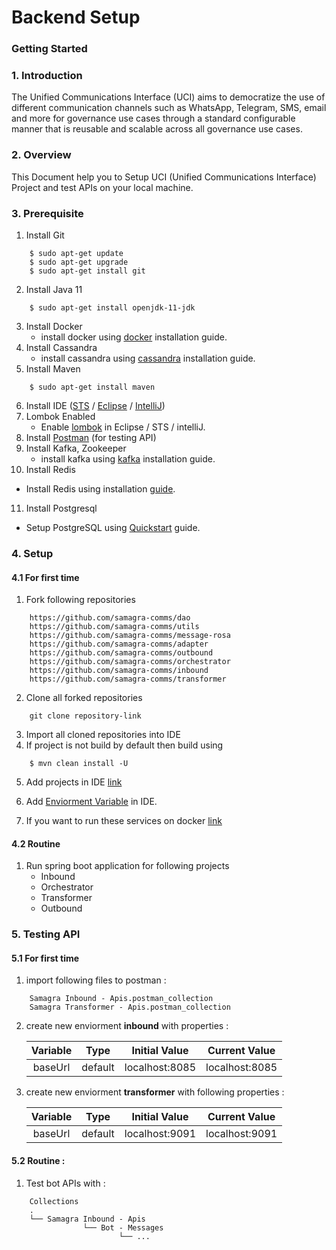# Backend Setup

### Getting Started

### 1. Introduction

The Unified Communications Interface (UCI) aims to democratize the use of different communication channels such as WhatsApp, Telegram, SMS, email and more for governance use cases through a standard configurable manner that is reusable and scalable across all governance use cases.

### 2. Overview

This Document help you to Setup UCI (Unified Communications Interface) Project and test APIs on your local machine.

### 3. Prerequisite

1. Install Git

```
    $ sudo apt-get update
    $ sudo apt-get upgrade
    $ sudo apt-get install git
```

2. Install Java 11

```
    $ sudo apt-get install openjdk-11-jdk
```

3. Install Docker
   * install docker using [docker](https://docs.docker.com/engine/install/ubuntu/) installation guide.
4. Install Cassandra
   * install cassandra using [cassandra](https://cassandra.apache.org/doc/latest/cassandra/getting\_started/installing.html) installation guide.
5. Install Maven

```
    $ sudo apt-get install maven
```

6. Install IDE ([STS](https://spring.io/tools) / [Eclipse](https://www.eclipse.org/downloads/) / [IntelliJ](https://www.jetbrains.com/idea/download/))
7. Lombok Enabled
   * Enable [lombok](https://www.baeldung.com/lombok-ide) in Eclipse / STS / intelliJ.
8. Install [Postman](https://www.postman.com/downloads/) (for testing API)
9. Install Kafka, Zookeeper
   * install kafka using [kafka](https://www.onlinetutorialspoint.com/kafka/how-to-install-apache-kafka-on-ubuntu-18-04.html) installation guide.
10. Install Redis
   * Install Redis using installation [guide](https://www.digitalocean.com/community/tutorials/how-to-install-and-secure-redis-on-ubuntu-18-04).
11. Install Postgresql
   * Setup PostgreSQL using [Quickstart](https://www.postgresql.org/download/linux/ubuntu/) guide.

### 4. Setup

#### 4.1 For first time

1. Fork following repositories

```
    https://github.com/samagra-comms/dao
    https://github.com/samagra-comms/utils
    https://github.com/samagra-comms/message-rosa
    https://github.com/samagra-comms/adapter
    https://github.com/samagra-comms/outbound
    https://github.com/samagra-comms/orchestrator
    https://github.com/samagra-comms/inbound
    https://github.com/samagra-comms/transformer
```

2. Clone all forked repositories

```
    git clone repository-link
```

3. Import all cloned repositories into IDE
4. If project is not build by default then build using

```
    $ mvn clean install -U 
```

5. Add projects in IDE [link](./setting-up-ide)

6. Add [Enviorment Variable](../../docs/environment-variables.md) in IDE.

7. If you want to run these services on docker [link](./build-and-execute-uci)

#### 4.2 Routine

1. Run spring boot application for following projects
   * Inbound
   * Orchestrator
   * Transformer
   * Outbound

### 5. Testing API

#### 5.1 For first time

1. import following files to postman :

```
    Samagra Inbound - Apis.postman_collection
    Samagra Transformer - Apis.postman_collection
```

2.  create new enviorment **inbound** with properties :

    | Variable |   Type  |  Initial Value |  Current Value |
    | :------: | :-----: | :------------: | :------------: |
    |  baseUrl | default | localhost:8085 | localhost:8085 |
3.  create new enviorment **transformer** with following properties :

    | Variable |   Type  |  Initial Value |  Current Value |
    | :------: | :-----: | :------------: | :------------: |
    |  baseUrl | default | localhost:9091 | localhost:9091 |

#### 5.2 Routine :

1. Test bot APIs with :

```
    Collections
    .
    └── Samagra Inbound - Apis 
                └── Bot - Messages
                        └── ...
```